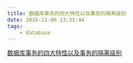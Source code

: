 ```yaml
---
title: 数据库事务的四大特性以及事务的隔离级别
date: 2016-11-06 13:31:44
tags:
    - database
---
```


[数据库事务的四大特性以及事务的隔离级别](http://www.cnblogs.com/fjdingsd/p/5273008.html)